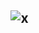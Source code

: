 

## ‎ ‎‎‎‎ ‎‎‎‎ ‎‎‎‎ ‎‎‎‎ ‎‎‎‎ ‎‎‎‎ ‎‎‎‎ ‎‎‎‎ ‎‎‎‎ ‎‎‎‎  ‎‎‎‎ ‎‎‎‎ ‎‎‎‎ ‎‎‎‎ ‎‎‎‎ ‎‎‎‎ ‎‎‎ ‎‎‎ ‎‎‎‎ ‎‎‎‎ ‎‎‎![x](https://i.giphy.com/media/v1.Y2lkPTc5MGI3NjExNHZ2aTh3YTF0d3c5eng4YWFhYnJqc2FsN3NyNmVqN2JjODR3cG5mbiZlcD12MV9pbnRlcm5hbF9naWZfYnlfaWQmY3Q9Zw/8WZr2UFfjCECB2Bfuw/giphy.gif)
